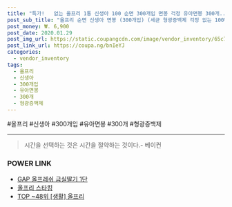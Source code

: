```yaml
--- 
title: "특가!   없는 올프리 1통 신생아 100 순면 300개입 면봉 걱정 유아면봉 300개..." 
post_sub_title: "올프리 순면 신생아 면봉 (300개입) (세균 형광증백제 걱정 없는 100% 순면) 유아면봉, 1통, 300개" 
post_money: ₩. 6,900 
post_date: 2020.01.29 
post_img_url: https://static.coupangcdn.com/image/vendor_inventory/65c7/363c82bed9b2a541473cdee6821c9ea29dff24103decdaac20eb61343098.jpg 
post_link_url: https://coupa.ng/bnIeYJ 
categories: 
  - vendor_inventory 
tags: 
  - 올프리 
  - 신생아 
  - 300개입 
  - 유아면봉 
  - 300개 
  - 형광증백제 
--- 
```

  #올프리 #신생아 #300개입 #유아면봉 #300개 #형광증백제 
<hr> 

> 시간을 선택하는 것은 시간을 절약하는 것이다.- 베이컨 


### POWER LINK

* <a href="https://blog.naver.com/sakai111/221780962390" target="_blank">GAP 올프레쉬 금실딸기 1단</a>
* <a href="https://blog.naver.com/fasyy4321/221788586198" target="_blank">올프리 스타킹</a>
* <a href="https://blog.naver.com/an0733/221788305558" target="_blank"> TOP ~48위 [생활] 올프리</a>
